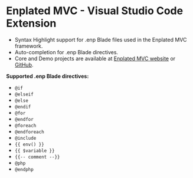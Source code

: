 # Enplated MVC - Visual Studio Code Extension

- Syntax Highlight support for .enp Blade files used in the Enplated MVC framework.
- Auto-completion for .enp Blade directives.
- Core and Demo projects are available at [Enplated MVC website](https://enplated.karlosoft.com/mvc) or [GitHub](https://github.com/K-cermak/Enplated-MVC).


**Supported .enp Blade directives:**
- `@if`
- `@elseif`
- `@else`
- `@endif`
- `@for`
- `@endfor`
- `@foreach`
- `@endforeach`
- `@include`
- `{{ env() }}`
- `{{ $variable }}`
- `{{-- comment --}}`
- `@php`
- `@endphp`